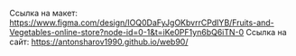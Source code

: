 Ссылка на макет:
https://www.figma.com/design/IOQ0DaFyJgOKbvrrCPdIYB/Fruits-and-Vegetables-online-store?node-id=0-1&t=iKe0PF1yn6bQ6iTN-0
Ссылка на сайт:
https://antonsharov1990.github.io/web90/
